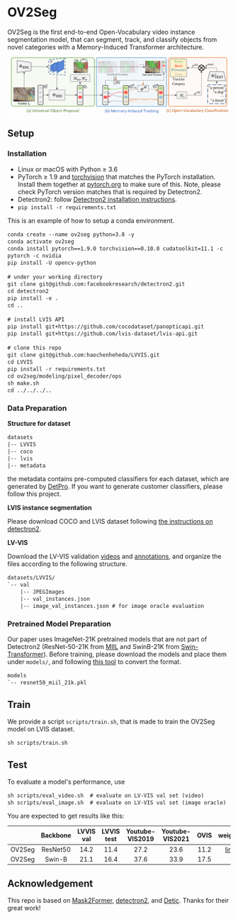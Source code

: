# OV2Seg

OV2Seg is the first end-to-end Open-Vocabulary video instance segmentation model, that can segment, track, and classify objects from novel categories with a Memory-Induced Transformer architecture.

![](assert/baseline/overview.png)

## Setup

### Installation

- Linux or macOS with Python ≥ 3.6
- PyTorch ≥ 1.9 and [torchvision](https://github.com/pytorch/vision/) that matches the PyTorch installation.
  Install them together at [pytorch.org](https://pytorch.org) to make sure of this. Note, please check
  PyTorch version matches that is required by Detectron2.
- Detectron2: follow [Detectron2 installation instructions](https://detectron2.readthedocs.io/tutorials/install.html).
- `pip install -r requirements.txt`

This is an example of how to setup a conda environment.

```shell
conda create --name ov2seg python=3.8 -y
conda activate ov2seg
conda install pytorch==1.9.0 torchvision==0.10.0 cudatoolkit=11.1 -c pytorch -c nvidia
pip install -U opencv-python

# under your working directory
git clone git@github.com:facebookresearch/detectron2.git
cd detectron2
pip install -e .
cd ..

# install LVIS API
pip install git+https://github.com/cocodataset/panopticapi.git
pip install git+https://github.com/lvis-dataset/lvis-api.git

# clone this repo
git clone git@github.com:haochenheheda/LVVIS.git
cd LVVIS
pip install -r requirements.txt
cd ov2seg/modeling/pixel_decoder/ops
sh make.sh
cd ../../../..
```

### Data Preparation

**Structure for dataset**

```
datasets
|-- LVVIS
|-- coco
|-- lvis
|-- metadata
```

the metadata contains pre-computed classifiers for each dataset, which are generated by [DetPro](https://github.com/dyabel/detpro). If you want to generate customer classifiers, please follow this project.

**LVIS instance segmentation**

Please download COCO and LVIS dataset following [the instructions on detectron2](https://github.com/facebookresearch/detectron2/tree/main/datasets).

**LV-VIS**

Download the LV-VIS validation [videos](https://drive.google.com/file/d/1vTYUz_XLOBnYb9e7upJsZM-nQz2S6wDn/view?usp=drive_link) and [annotations](https://drive.google.com/file/d/1hvZHShzVNmxIQrGGB1chZTV2nqGShi6X/view?usp=drive_link), and organize the files according to the following structure.

```
datasets/LVVIS/
`-- val
    |-- JPEGImages
    |-- val_instances.json
    |-- image_val_instances.json # for image oracle evaluation
```

### Pretrained Model Preparation

Our paper uses ImageNet-21K pretrained models that are not part of Detectron2 (ResNet-50-21K from [MIIL](https://github.com/Alibaba-MIIL/ImageNet21K) and SwinB-21K from [Swin-Transformer](https://github.com/microsoft/Swin-Transformer)). Before training, 
please download the models and place them under `models/`, and following [this tool](./tools/convert-thirdparty-pretrained-model-to-d2.py) to convert the format.


```
models
`-- resnet50_miil_21k.pkl
```

## Train
We provide a script `scripts/train.sh`, that is made to train the OV2Seg model on LVIS dataset.

```shell
sh scripts/train.sh
```

## Test

To evaluate a model's performance, use

```shell
sh scripts/eval_video.sh  # evaluate on LV-VIS val set (video)
sh scripts/eval_image.sh  # evaluate on LV-VIS val set (image oracle)
```

You are expected to get results like this:

  |         | Backbone | LVVIS val |  LVVIS test | Youtube-VIS2019 | Youtube-VIS2021 | OVIS | weights|
  |:-------:|:--------:|:---------:|:-----------:|:---------------:|:---------------:|:----:|:------:|
  |  OV2Seg | ResNet50 |  14.2     | 11.4        | 27.2            | 23.6            | 11.2 | [link](https://drive.google.com/file/d/1YqL0PDmEhLayqaxTab9ag_ZX26ZS-zB4/view?usp=drive_link)|
  |  OV2Seg | Swin-B   |  21.1     | 16.4        | 37.6            | 33.9            | 17.5 | |

## Acknowledgement

This repo is based on [Mask2Former](https://github.com/facebookresearch/Mask2Former), [detectron2](https://github.com/facebookresearch/detectron2), and [Detic](https://github.com/facebookresearch/Detic/tree/main). Thanks for their great work!
